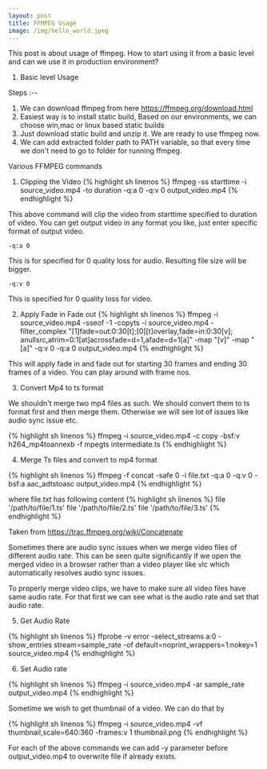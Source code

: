 ```yaml
---
layout: post
title: FFMPEG Usage
image: /img/hello_world.jpeg
---
```


This post is about usage of ffmpeg. 
How to start using it from a basic level and can we use it in production environment?

1. Basic level Usage

Steps :--

1. We can download ffmpeg from here https://ffmpeg.org/download.html
2. Easiest way is to install static build, Based on our environments, we can choose win,mac or linux based static builds
3. Just download static build and unzip it. We are ready to use ffmpeg now.
4. We can add extracted folder path to PATH variable, so that every time we don't need to go to folder for running ffmpeg.




Various FFMPEG commands

1. Clipping the Video
{% highlight sh linenos %}
ffmpeg -ss starttime -i source_video.mp4 -to duration -q:a 0 -q:v 0 output_video.mp4
{% endhighlight %}


This above command will clip the video from starttime specified to duration of video.
You can get output video in any format you like, just enter specific format of output video.

~~~
-q:a 0
~~~
This is for specified for 0 quality loss for audio. Resulting file size will be bigger.

~~~
-q:v 0
~~~
This is specified for 0 quality loss for video.

2. Apply Fade in Fade out
{% highlight sh linenos %}
ffmpeg -i source_video.mp4 -sseof -1 -copyts -i source_video.mp4 -filter_complex "[1]fade=out:0:30[t];[0][t]overlay,fade=in:0:30[v]; anullsrc,atrim=0:1[at]acrossfade=d=1,afade=d=1[a]" -map "[v]" -map "[a]" -q:v 0 -q:a 0 output_video.mp4
{% endhighlight %}

This will apply fade in and fade out for starting 30 frames and ending 30 frames of a video.
You can play around with frame nos.


3. Convert Mp4 to ts format

We shouldn't merge two mp4 files as such. We should convert them to ts format first and then merge them.
Otherwise we will see lot of issues like audio sync issue etc.

{% highlight sh linenos %}
ffmpeg -i source_video.mp4 -c copy -bsf:v h264_mp4toannexb -f mpegts intermediate.ts
{% endhighlight %}


4. Merge Ts files and convert to mp4 format

{% highlight sh linenos %}
ffmpeg -f concat -safe 0 -i file.txt -q:a 0 -q:v 0 -bsf:a aac_adtstoasc output_video.mp4
{% endhighlight %}

where file.txt has following content
{% highlight sh linenos %}
file '/path/to/file/1.ts'
file '/path/to/file/2.ts'
file '/path/to/file/3.ts'
{% endhighlight %}

Taken from https://trac.ffmpeg.org/wiki/Concatenate


Sometimes there are audio sync issues when we merge video files of different audio rate.
This can be seen quite significantly if we open the merged video in a browser rather than a video player like vlc
which automatically resolves audio sync issues.

To properly merge video clips, we have to make sure all video files have same audio rate.
For that first we can see what is the audio rate and set that audio rate.

5. Get Audio Rate

{% highlight sh linenos %}
ffprobe -v error -select_streams a:0 -show_entries stream=sample_rate -of default=noprint_wrappers=1:nokey=1 source_video.mp4
{% endhighlight %}

6. Set Audio rate

{% highlight sh linenos %}
ffmpeg -i source_video.mp4 -ar sample_rate output_video.mp4
{% endhighlight %}


Sometime we wish to get thumbnail of a video. We can do that by

{% highlight sh linenos %}
ffmpeg -i source_video.mp4 -vf thumbnail,scale=640:360 -frames:v 1 thumbnail.png
{% endhighlight %}




For each of the above commands we can add -y parameter before output_video.mp4 to overwrite file if already exists.